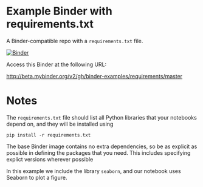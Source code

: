 # Example Binder with requirements.txt

A Binder-compatible repo with a `requirements.txt` file.

[![Binder](http://mybinder.org/badge.svg)](http://beta.mybinder.org/v2/gh/binder-examples/requirements/master)

Access this Binder at the following URL:

http://beta.mybinder.org/v2/gh/binder-examples/requirements/master

# Notes
The `requirements.txt` file should list all Python libraries that your notebooks
depend on, and they will be installed using

```
pip install -r requirements.txt
```

The base Binder image contains no extra dependencies, so be as
explicit as possible in defining the packages that you need. This includes
specifying explict versions wherever possible

In this example we include the library `seaborn`, and our notebook uses Seaborn
to plot a figure. 
